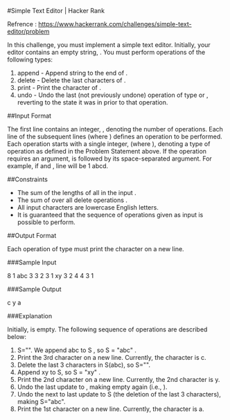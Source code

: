 #Simple Text Editor | Hacker Rank

Refrence : https://www.hackerrank.com/challenges/simple-text-editor/problem 

In this challenge, you must implement a simple text editor. Initially, your editor contains an empty string, . You must perform  operations of the following  types:

<ol>
	<li>append - Append string  to the end of .</li>
	<li>delete - Delete the last  characters of .</li>
	<li>print - Print the  character of .</li>
	<li>undo - Undo the last (not previously undone) operation of type  or , reverting  to the state it was in prior to that 			operation.</li>
</ol>

##Input Format

The first line contains an integer, , denoting the number of operations. 
Each line  of the  subsequent lines (where ) defines an operation to be performed. Each operation starts with a single integer,  (where ), denoting a type of operation as defined in the Problem Statement above. If the operation requires an argument,  is followed by its space-separated argument. For example, if  and , line  will be 1 abcd.

##Constraints

* The sum of the lengths of all  in the input .
* The sum of  over all delete operations .
* All input characters are lowercase English letters.
* It is guaranteed that the sequence of operations given as input is possible to perform.

##Output Format

Each operation of type  must print the  character on a new line.

###Sample Input

 8
 1 abc
 3 3
 2 3
 1 xy
 3 2
 4 
 4 
 3 1

###Sample Output

c
y
a


###Explanation

Initially,  is empty. The following sequence of  operations are described below:

1. S="". We append abc to S , so S = "abc" .
2. Print the 3rd character on a new line. Currently, the  character is c.
3. Delete the last 3 characters in  S(abc), so S="".
4. Append xy to S, so S = "xy" .
5. Print the 2nd  character on a new line. Currently, the 2nd character is y.
6. Undo the last update to , making  empty again (i.e., ).
7. Undo the next to last update to S (the deletion of the last 3 characters), making S="abc".
8. Print the 1st character on a new line. Currently, the  character is a.